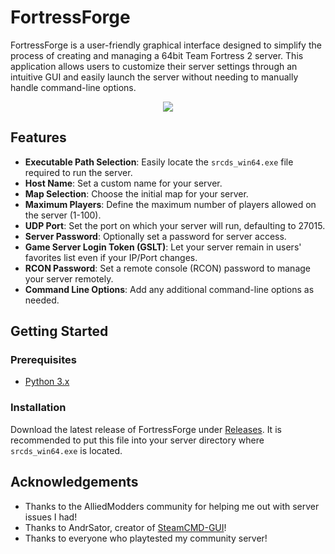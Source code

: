 # FortressForge

FortressForge is a user-friendly graphical interface designed to simplify the process of creating and managing a 64bit Team Fortress 2 server. This application allows users to customize their server settings through an intuitive GUI and easily launch the server without needing to manually handle command-line options.

<p align="center">
<img src="https://github.com/user-attachments/assets/7bf310b4-c3ba-43b1-b0ee-540103045a24"/>
</p>

## Features

- **Executable Path Selection**: Easily locate the `srcds_win64.exe` file required to run the server.
- **Host Name**: Set a custom name for your server.
- **Map Selection**: Choose the initial map for your server.
- **Maximum Players**: Define the maximum number of players allowed on the server (1-100).
- **UDP Port**: Set the port on which your server will run, defaulting to 27015.
- **Server Password**: Optionally set a password for server access.
- **Game Server Login Token (GSLT)**: Let your server remain in users' favorites list even if your IP/Port changes.
- **RCON Password**: Set a remote console (RCON) password to manage your server remotely.
- **Command Line Options**: Add any additional command-line options as needed.

## Getting Started

### Prerequisites

- [Python 3.x](https://www.python.org/downloads/)

### Installation

Download the latest release of FortressForge under [Releases](https://github.com/EierkuchenHD/FortressForge/releases/tag/v1.0.0). It is recommended to put this file into your server directory where `srcds_win64.exe` is located.

## Acknowledgements

- Thanks to the AlliedModders community for helping me out with server issues I had!
- Thanks to AndrSator, creator of [SteamCMD-GUI](https://github.com/AndrSator/SteamCMD-GUI)!
- Thanks to everyone who playtested my community server!
  
